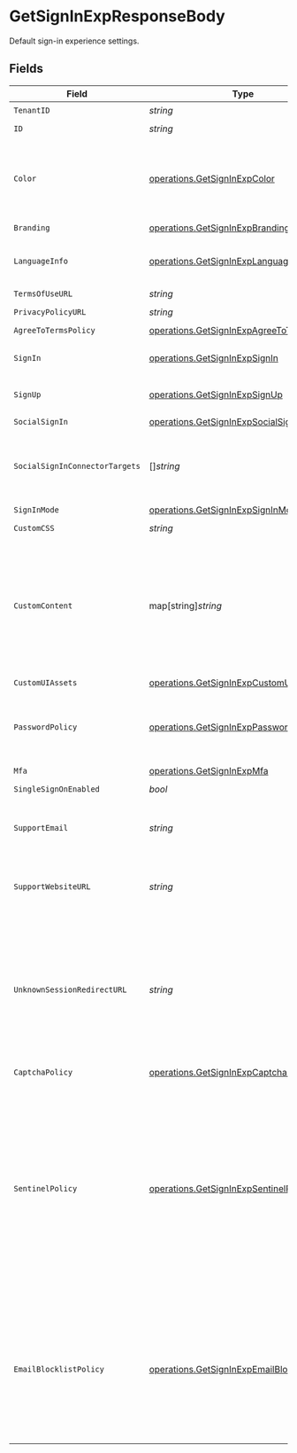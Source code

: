 # GetSignInExpResponseBody

Default sign-in experience settings.


## Fields

| Field                                                                                                                                                                                                                 | Type                                                                                                                                                                                                                  | Required                                                                                                                                                                                                              | Description                                                                                                                                                                                                           |
| --------------------------------------------------------------------------------------------------------------------------------------------------------------------------------------------------------------------- | --------------------------------------------------------------------------------------------------------------------------------------------------------------------------------------------------------------------- | --------------------------------------------------------------------------------------------------------------------------------------------------------------------------------------------------------------------- | --------------------------------------------------------------------------------------------------------------------------------------------------------------------------------------------------------------------- |
| `TenantID`                                                                                                                                                                                                            | *string*                                                                                                                                                                                                              | :heavy_check_mark:                                                                                                                                                                                                    | N/A                                                                                                                                                                                                                   |
| `ID`                                                                                                                                                                                                                  | *string*                                                                                                                                                                                                              | :heavy_check_mark:                                                                                                                                                                                                    | N/A                                                                                                                                                                                                                   |
| `Color`                                                                                                                                                                                                               | [operations.GetSignInExpColor](../../models/operations/getsigninexpcolor.md)                                                                                                                                          | :heavy_check_mark:                                                                                                                                                                                                    | The primary branding color for the sign-in page (both light/dark mode).                                                                                                                                               |
| `Branding`                                                                                                                                                                                                            | [operations.GetSignInExpBranding](../../models/operations/getsigninexpbranding.md)                                                                                                                                    | :heavy_check_mark:                                                                                                                                                                                                    | N/A                                                                                                                                                                                                                   |
| `LanguageInfo`                                                                                                                                                                                                        | [operations.GetSignInExpLanguageInfo](../../models/operations/getsigninexplanguageinfo.md)                                                                                                                            | :heavy_check_mark:                                                                                                                                                                                                    | The language detection policy for the sign-in page.                                                                                                                                                                   |
| `TermsOfUseURL`                                                                                                                                                                                                       | *string*                                                                                                                                                                                                              | :heavy_check_mark:                                                                                                                                                                                                    | N/A                                                                                                                                                                                                                   |
| `PrivacyPolicyURL`                                                                                                                                                                                                    | *string*                                                                                                                                                                                                              | :heavy_check_mark:                                                                                                                                                                                                    | N/A                                                                                                                                                                                                                   |
| `AgreeToTermsPolicy`                                                                                                                                                                                                  | [operations.GetSignInExpAgreeToTermsPolicy](../../models/operations/getsigninexpagreetotermspolicy.md)                                                                                                                | :heavy_check_mark:                                                                                                                                                                                                    | N/A                                                                                                                                                                                                                   |
| `SignIn`                                                                                                                                                                                                              | [operations.GetSignInExpSignIn](../../models/operations/getsigninexpsignin.md)                                                                                                                                        | :heavy_check_mark:                                                                                                                                                                                                    | Sign-in method settings.                                                                                                                                                                                              |
| `SignUp`                                                                                                                                                                                                              | [operations.GetSignInExpSignUp](../../models/operations/getsigninexpsignup.md)                                                                                                                                        | :heavy_check_mark:                                                                                                                                                                                                    | Sign-up method settings.                                                                                                                                                                                              |
| `SocialSignIn`                                                                                                                                                                                                        | [operations.GetSignInExpSocialSignIn](../../models/operations/getsigninexpsocialsignin.md)                                                                                                                            | :heavy_check_mark:                                                                                                                                                                                                    | N/A                                                                                                                                                                                                                   |
| `SocialSignInConnectorTargets`                                                                                                                                                                                        | []*string*                                                                                                                                                                                                            | :heavy_check_mark:                                                                                                                                                                                                    | Enabled social sign-in connectors, will displayed on the sign-in page.                                                                                                                                                |
| `SignInMode`                                                                                                                                                                                                          | [operations.GetSignInExpSignInMode](../../models/operations/getsigninexpsigninmode.md)                                                                                                                                | :heavy_check_mark:                                                                                                                                                                                                    | N/A                                                                                                                                                                                                                   |
| `CustomCSS`                                                                                                                                                                                                           | *string*                                                                                                                                                                                                              | :heavy_check_mark:                                                                                                                                                                                                    | N/A                                                                                                                                                                                                                   |
| `CustomContent`                                                                                                                                                                                                       | map[string]*string*                                                                                                                                                                                                   | :heavy_check_mark:                                                                                                                                                                                                    | Custom content to display on experience flow pages. the page pathname will be the config key, the content will be the config value.                                                                                   |
| `CustomUIAssets`                                                                                                                                                                                                      | [operations.GetSignInExpCustomUIAssets](../../models/operations/getsigninexpcustomuiassets.md)                                                                                                                        | :heavy_check_mark:                                                                                                                                                                                                    | N/A                                                                                                                                                                                                                   |
| `PasswordPolicy`                                                                                                                                                                                                      | [operations.GetSignInExpPasswordPolicy](../../models/operations/getsigninexppasswordpolicy.md)                                                                                                                        | :heavy_check_mark:                                                                                                                                                                                                    | Password policies to adjust the password strength requirements.                                                                                                                                                       |
| `Mfa`                                                                                                                                                                                                                 | [operations.GetSignInExpMfa](../../models/operations/getsigninexpmfa.md)                                                                                                                                              | :heavy_check_mark:                                                                                                                                                                                                    | MFA settings                                                                                                                                                                                                          |
| `SingleSignOnEnabled`                                                                                                                                                                                                 | *bool*                                                                                                                                                                                                                | :heavy_check_mark:                                                                                                                                                                                                    | N/A                                                                                                                                                                                                                   |
| `SupportEmail`                                                                                                                                                                                                        | *string*                                                                                                                                                                                                              | :heavy_check_mark:                                                                                                                                                                                                    | The support email address to display on the error pages.                                                                                                                                                              |
| `SupportWebsiteURL`                                                                                                                                                                                                   | *string*                                                                                                                                                                                                              | :heavy_check_mark:                                                                                                                                                                                                    | The support website URL to display on the error pages.                                                                                                                                                                |
| `UnknownSessionRedirectURL`                                                                                                                                                                                           | *string*                                                                                                                                                                                                              | :heavy_check_mark:                                                                                                                                                                                                    | The fallback URL to redirect users when the sign-in session does not exist or unknown. Client should initiates a new authentication flow after the redirection.                                                       |
| `CaptchaPolicy`                                                                                                                                                                                                       | [operations.GetSignInExpCaptchaPolicy](../../models/operations/getsigninexpcaptchapolicy.md)                                                                                                                          | :heavy_check_mark:                                                                                                                                                                                                    | N/A                                                                                                                                                                                                                   |
| `SentinelPolicy`                                                                                                                                                                                                      | [operations.GetSignInExpSentinelPolicy](../../models/operations/getsigninexpsentinelpolicy.md)                                                                                                                        | :heavy_check_mark:                                                                                                                                                                                                    | Custom sentinel policy settings. Use this field to customize the user lockout policy. The default value is 100 failed attempts within one hour. The user will be locked out for 60 minutes after exceeding the limit. |
| `EmailBlocklistPolicy`                                                                                                                                                                                                | [operations.GetSignInExpEmailBlocklistPolicy](../../models/operations/getsigninexpemailblocklistpolicy.md)                                                                                                            | :heavy_check_mark:                                                                                                                                                                                                    | Define email restriction policies. Users will be prohibited from registering or linking any email addresses that are included in the blocklist.                                                                       |